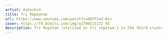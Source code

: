 ```yaml
---
artist: Autechre
title: Tri Repeatae
url: https://www.youtube.com/watch?v=HQTPimZ-8xc
cover: https://f4.bcbits.com/img/a3796515172_65
description: Tri Repetae (stylised as tri repetae.) is the third studio album by English electronic music duo Autechre, released on 6 November 1995 by Warp in the United Kingdom. In contrast to the duo's previous albums, Incunabula (1993) and Amber (1994), Tri Repetae features a distinct style that incorporates more minimal rhythms and spacious melodies.
---
```


